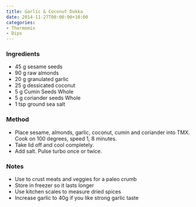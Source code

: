 ```yaml
---
title: Garlic & Coconut Dukka
date: 2014-11-27T00:00:00+10:00
categories:
- Thermomix
- Dips
---
```









### Ingredients

* 45 g sesame seeds
* 90 g raw almonds
* 20 g granulated garlic
* 25 g dessicated coconut
* 5 g Cumin Seeds Whole
* 5 g coriander seeds Whole
* 1 tsp ground sea salt

### Method

* Place sesame, almonds, garlic, coconut, cumin and coriander into TMX. Cook on 100 degrees, speed 1, 8 minutes.
* Take lid off and cool completely.
* Add salt. Pulse turbo once or twice.

### Notes

* Use to crust meats and veggies for a paleo crumb
* Store in freezer so it lasts longer
* Use kitchen scales to measure dried spices 
* Increase garlic to 40g if you like strong garlic taste
